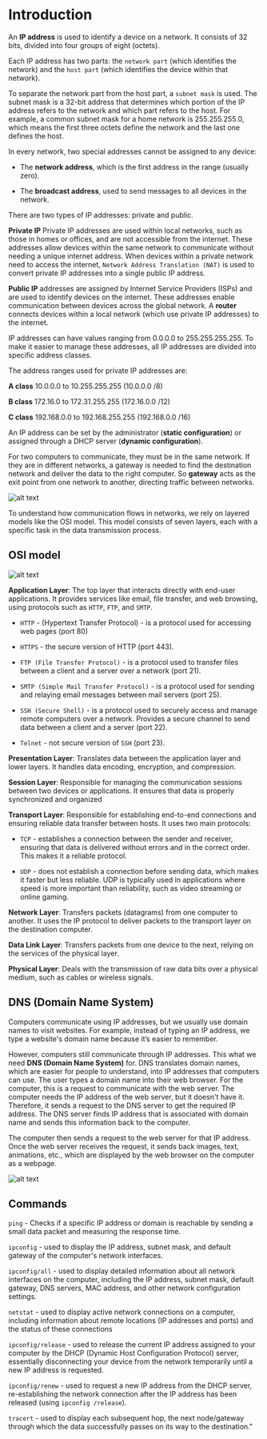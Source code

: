 # Introduction

An **IP address** is used to identify a device on a network. It consists of 32 bits, divided into four groups of eight (octets).

Each IP address has two parts:
the `network part` (which identifies the network) and
the `host part` (which identifies the device within that network).

To separate the network part from the host part, a `subnet mask` is used. The subnet mask is a 32-bit address that determines which portion of the IP address refers to the network and which part refers to the host. For example, a common subnet mask for a home network is 255.255.255.0, which means the first three octets define the network and the last one defines the host.

In every network, two special addresses cannot be assigned to any device:

- The **network address**, which is the first address in the range (usually zero).
  
- The **broadcast address**, used to send messages to all devices in the network.

There are two types of IP addresses: private and public.

**Private IP** Private IP addresses are used within local networks, such as those in homes or offices, and are not accessible from the internet. These addresses allow devices within the same network to communicate without needing a unique internet address. When devices within a private network need to access the internet, `Network Address Translation (NAT)` is used to convert private IP addresses into a single public IP address.

**Public IP** addresses are assigned by Internet Service Providers (ISPs) and are used to identify devices on the internet. These addresses enable communication between devices across the global network. A **router** connects devices within a local network (which use private IP addresses) to the internet.

IP addresses can have values ranging from 0.0.0.0 to 255.255.255.255. To make it easier to manage these addresses, all IP addresses are divided into specific address classes.

The address ranges used for private IP addresses are:

**A class** 10.0.0.0 to 10.255.255.255 (10.0.0.0 /8)

**B class** 172.16.0 to 172.31.255.255 (172.16.0.0 /12)

**C class** 192.168.0.0 to 192.168.255.255 (192.168.0.0 /16)

An IP address can be set by the administrator (**static configuration**) or assigned through a DHCP server (**dynamic configuration**).

For two computers to communicate, they must be in the same network. If they are in different networks, a gateway is needed to find the destination network and deliver the data to the right computer. So **gateway** acts as the exit point from one network to another, directing traffic between networks.

![alt text](./img/img2.PNG)

To understand how communication flows in networks, we rely on layered models like the OSI model. This model consists of seven layers, each with a specific task in the data transmission process.

## OSI model

![alt text](./img/img3.png)

**Application Layer**: The top layer that interacts directly with end-user applications. It provides services like email, file transfer, and web browsing, using protocols such as `HTTP`, `FTP`, and `SMTP`.

- `HTTP` - (Hypertext Transfer Protocol) - is a protocol used for accessing web pages (port 80)

- `HTTPS` - the secure version of HTTP (port 443).

- `FTP (File Transfer Protocol)` - is a protocol used to transfer files between a client and a server over a network (port 21).

- `SMTP (Simple Mail Transfer Protocol)` - is a protocol used for sending and relaying email messages between mail servers (port 25).
  
- `SSH (Secure Shell)` - is a protocol used to securely access and manage remote computers over a network. Provides a secure channel to send data between a client and a server (port 22).

- `Telnet` - not secure version of `SSH` (port 23).

**Presentation Layer**: Translates data between the application layer and lower layers. It handles data encoding, encryption, and compression.

**Session Layer**: Responsible for managing the communication sessions between two devices or applications. It ensures that data is properly synchronized and organized

**Transport Layer**: Responsible for establishing end-to-end connections and ensuring reliable data transfer between hosts. It uses two main protocols:

- `TCP` - establishes a connection between the sender and receiver, ensuring that data is delivered without errors and in the correct order. This makes it a reliable protocol.

- `UDP` - does not establish a connection before sending data, which makes it faster but less reliable. UDP is typically used in applications where speed is more important than reliability, such as video streaming or online gaming.

**Network Layer**: Transfers packets (datagrams) from one computer to another. It uses the IP protocol to deliver packets to the transport layer on the destination computer.

**Data Link Layer**: Transfers packets from one device to the next, relying on the services of the physical layer.

**Physical Layer**: Deals with the transmission of raw data bits over a physical medium, such as cables or wireless signals.

## DNS (Domain Name System)

Computers communicate using IP addresses, but we usually use domain names to visit websites. For example, instead of typing an IP address, we type a website's domain name because it’s easier to remember.

However, computers still communicate through IP addresses. This what we need **DNS (Domain Name System)** for. DNS translates domain names, which are easier for people to understand, into IP addresses that computers can use. The user types a domain name into their web browser. For the computer, this is a request to communicate with the web server. The computer needs the IP address of the web server, but it doesn't have it. Therefore, it sends a request to the DNS server to get the required IP address. The DNS server finds IP address that is associated with domain name and sends this information back to the computer.

The computer then sends a request to the web server for that IP address. Once the web server receives the request, it sends back images, text, animations, etc., which are displayed by the web browser on the computer as a webpage.

![alt text](/networking-3/img/img1.PNG)

## Commands

`ping` - Checks if a specific IP address or domain is reachable by sending a small data packet and measuring the response time.

`ipconfig` -  used to display the IP address, subnet mask, and default gateway of the computer's network interfaces.

`ipconfig/all` - used to display detailed information about all network interfaces on the computer, including the IP address, subnet mask, default gateway, DNS servers, MAC address, and other network configuration settings.

`netstat` - used to display active network connections on a computer, including information about remote locations (IP addresses and ports) and the status of these connections

`ipconfig/release` - used to release the current IP address assigned to your computer by the DHCP (Dynamic Host Configuration Protocol) server, essentially disconnecting your device from the network temporarily until a new IP address is requested.

`ipconfig/renew` - used to request a new IP address from the DHCP server, re-establishing the network connection after the IP address has been released (using `ipconfig /release`).

`tracert` -  used to display each subsequent hop, the next node/gateway through which the data successfully passes on its way to the destination."
